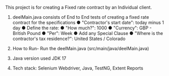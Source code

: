 This project is for creating a Fixed rate contract by an Individual client.

1. deelMain.java consists of End to End tests of creating a fixed rate contract for the specifications
   ● "Contractor's start date": today minus 1 day
   ● Define the rate:
   ● "How much?": 1000
   ● "Currency": GBP - British Pound
   ● "Per": Week
   ● Add any Special Clause
   ● "Where is the contractor's tax residence?": United States / Colorado

2. How to Run- Run the deelMain.java (src/main/java/deelMain.java)

3. Java version used JDK 17

4. Tech stack: Selenium Webdriver, Java, TestNG, Extent Reports